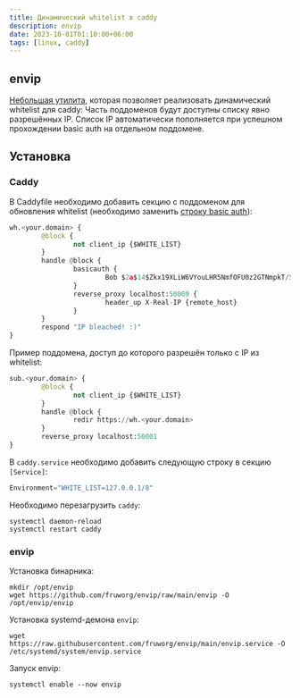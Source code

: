 ```yaml
---
title: Динамический whitelist в caddy
description: envip
date: 2023-10-01T01:10:00+06:00
tags: [linux, caddy]
---
```


## envip
[Небольшая утилита](//github.com/fruworg/envip), которая позволяет реализовать динамический whitelist для caddy:
Часть поддоменов будут доступны списку явно разрешённых IP.
Список IP автоматически пополняется при успешном прохождении basic auth на отдельном поддомене.

## Установка
### Caddy

В Caddyfile необходимо добавить секцию с поддоменом для обновления whitelist (необходимо заменить [строку basic auth](//caddyserver.com/docs/caddyfile/directives/basicauth)):
```python
wh.<your.domain> {
        @block {
                not client_ip {$WHITE_LIST}
        }
        handle @block {
                basicauth {
                        Bob $2a$14$Zkx19XLiW6VYouLHR5NmfOFU0z2GTNmpkT/5qqR7hx4IjWJPDhjvG
                }
                reverse_proxy localhost:50009 {
                        header_up X-Real-IP {remote_host}
                }
        }
        respond "IP bleached! :)"
}
```

Пример поддомена, доступ до которого разрешён только с IP из whitelist:
```python
sub.<your.domain> {
        @block {
                not client_ip {$WHITE_LIST}
        }
        handle @block {
                redir https://wh.<your.domain>
        }
        reverse_proxy localhost:50001
}
```

В `caddy.service` необходимо добавить следующую строку в секцию `[Service]`:
```python
Environment="WHITE_LIST=127.0.0.1/8"
```

Необходимо перезагрузить `caddy`:
```shell
systemctl daemon-reload
systemctl restart caddy
```  

### envip
Установка бинарника:
```shell
mkdir /opt/envip
wget https://github.com/fruworg/envip/raw/main/envip -O /opt/envip/envip
```

Установка systemd-демона `envip`:
```shell
wget https://raw.githubusercontent.com/fruworg/envip/main/envip.service -O /etc/systemd/system/envip.service
```

Запуск envip:
```shell
systemctl enable --now envip
```

